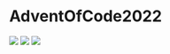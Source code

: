 # AdventOfCode2022

![](https://img.shields.io/badge/day%20📅-16-blue) 
![](https://img.shields.io/badge/stars%20⭐-1-yellow)
![](https://img.shields.io/badge/days%20completed-0-red)

